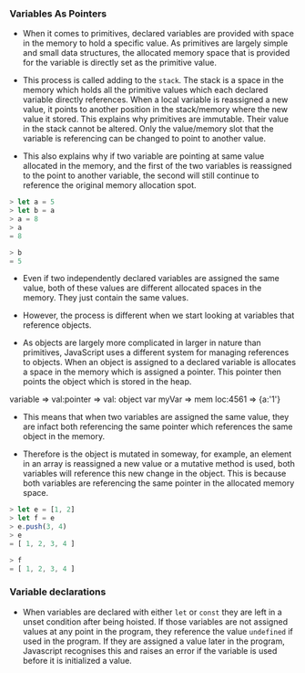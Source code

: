 ### Variables As Pointers 

* When it comes to primitives, declared variables are provided with space in the memory to hold a specific value. As primitives are largely simple and small data structures, the allocated memory space that is provided for the variable is directly set as the primitive value. 

* This process is called adding to the `stack`. The stack is a space in the memory which holds all the primitive values which each declared variable directly references. When a local variable is reassigned a new value, it points to another position in the stack/memory where the new value it stored. This explains why primitives are immutable. Their value in the stack cannot be altered. Only the value/memory slot that the variable is referencing can be changed to point to another value. 

* This also explains why if two variable are pointing at same value allocated in the memory, and the first of the two variables is reassigned to the point to another variable, the second will still continue to reference the original memory allocation spot.

```js
> let a = 5
> let b = a
> a = 8
> a
= 8

> b
= 5
```

* Even if two independently declared variables are assigned the same value, both of these values are different allocated spaces in the memory. They just contain the same values. 

* However, the process is different when we start looking at variables that reference objects. 

* As objects are largely more complicated in larger in nature than primitives, JavaScript uses a different system for managing references to objects. When an object is assigned to a declared variable is allocates a space in the memory which is assigned a pointer. This pointer then points the object which is stored in the heap. 

variable => val:pointer  =>  val: object
var myVar => mem loc:4561 =>  {a:'1'}          

* This means that when two variables are assigned the same value, they are infact both referencing the same pointer which references the same object in the memory.  

* Therefore is the object is mutated in someway, for example, an element in an array is reassigned a new value or a mutative method is used, both variables will reference this new change in the object. This is because both variables are referencing the same pointer in the allocated memory space. 

```js
> let e = [1, 2]
> let f = e
> e.push(3, 4)
> e
= [ 1, 2, 3, 4 ]

> f
= [ 1, 2, 3, 4 ]
```

### Variable declarations 

* When variables are declared with either `let` or `const` they are left in a unset condition after being hoisted. If those variables  are not assigned values at any point in the program, they reference the value `undefined` if used in the program. If they are assigned a value later in the program, Javascript recognises this and raises an error if the variable is used before it is initialized a value. 
